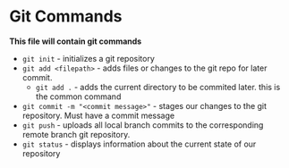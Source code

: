 # Git Commands

**This file will contain git commands**

- `git init` - initializes a git repository
- `git add <filepath>` - adds files or changes to the git repo for later commit.
    - `git add .` - adds the current directory to be commited later. this is the common command
- `git commit -m "<commit message>"` - stages our changes to the git repository. Must have a commit message
- `git push` - uploads all local branch commits to the corresponding remote branch git repository.
- `git status` - displays information about the current state of our repository